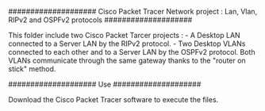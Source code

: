 #################### Cisco Packet Tracer Network project : Lan, Vlan, RIPv2 and OSPFv2 protocols ####################


This folder include two Cisco Packet Tarcer projects :
	- A Desktop LAN connected to a Server LAN by the RIPv2 protocol.
	- Two Desktop VLANs connected to each other and to a Server LAN by the OSPFv2 protocol. Both VLANs communicate through the same gateway thanks to the "router on stick" method.
	

#################### Use ####################


Download the Cisco Packet Tracer software to execute the files.
